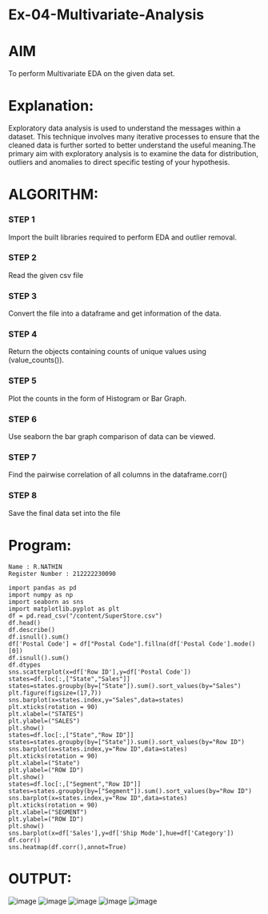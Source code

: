 # Ex-04-Multivariate-Analysis
# AIM
To perform Multivariate EDA on the given data set.

# Explanation:
Exploratory data analysis is used to understand the messages within a dataset. This technique involves many iterative processes to ensure that the cleaned data is further sorted to better understand the useful meaning.The primary aim with exploratory analysis is to examine the data for distribution, outliers and anomalies to direct specific testing of your hypothesis.

# ALGORITHM:
### STEP 1
Import the built libraries required to perform EDA and outlier removal.

### STEP 2
Read the given csv file

### STEP 3
Convert the file into a dataframe and get information of the data.

### STEP 4
Return the objects containing counts of unique values using (value_counts()).

### STEP 5
Plot the counts in the form of Histogram or Bar Graph.

### STEP 6
Use seaborn the bar graph comparison of data can be viewed.

### STEP 7
Find the pairwise correlation of all columns in the dataframe.corr()

### STEP 8
Save the final data set into the file

# Program:
```
Name : R.NATHIN
Register Number : 212222230090
```
```
import pandas as pd
import numpy as np
import seaborn as sns
import matplotlib.pyplot as plt
df = pd.read_csv("/content/SuperStore.csv")
df.head()
df.describe()
df.isnull().sum()
df['Postal Code'] = df["Postal Code"].fillna(df['Postal Code'].mode()[0])
df.isnull().sum()
df.dtypes
sns.scatterplot(x=df['Row ID'],y=df['Postal Code'])
states=df.loc[:,["State","Sales"]]
states=states.groupby(by=["State"]).sum().sort_values(by="Sales")
plt.figure(figsize=(17,7))
sns.barplot(x=states.index,y="Sales",data=states)
plt.xticks(rotation = 90)
plt.xlabel=("STATES")
plt.ylabel=("SALES")
plt.show()
states=df.loc[:,["State","Row ID"]]
states=states.groupby(by=["State"]).sum().sort_values(by="Row ID")
sns.barplot(x=states.index,y="Row ID",data=states)
plt.xticks(rotation = 90)
plt.xlabel=("State")
plt.ylabel=("ROW ID")
plt.show()
states=df.loc[:,["Segment","Row ID"]]
states=states.groupby(by=["Segment"]).sum().sort_values(by="Row ID")
sns.barplot(x=states.index,y="Row ID",data=states)
plt.xticks(rotation = 90)
plt.xlabel=("SEGMENT")
plt.ylabel=("ROW ID")
plt.show()
sns.barplot(x=df['Sales'],y=df['Ship Mode'],hue=df['Category'])
df.corr()
sns.heatmap(df.corr(),annot=True)
```

# OUTPUT:
![image](https://user-images.githubusercontent.com/118679646/230832751-6d749ca7-5337-4bdc-8797-007bcc103a34.png)
![image](https://user-images.githubusercontent.com/118679646/230832834-e4dc3254-dba3-48a4-acd2-8fe9d49376bf.png)
![image](https://user-images.githubusercontent.com/118679646/230832930-a24f3e72-6932-476f-b94b-829044fe6e74.png)
![image](https://user-images.githubusercontent.com/118679646/230832993-3982b445-2e14-40a3-9595-538bac1e3c2e.png)
![image](https://user-images.githubusercontent.com/118679646/230833064-85f73ac2-dd4a-4848-b20b-1673b81ef6ce.png)
